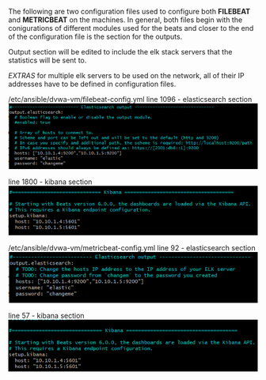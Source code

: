 The following are two configuration files used to configure both __FILEBEAT__ and __METRICBEAT__ on the machines. In general, both files begin with the conigurations of different modules used for the beats and closer to the end of the configuration file is the section for the outputs.

Output section will be edited to include the elk stack servers that the statistics will be sent to.

*EXTRAS* for multiple elk servers to be used on the network, all of their IP addresses have to be defined in configuration files.

/etc/ansible/dvwa-vm/filebeat-config.yml
line 1096 - elasticsearch section
![Network Diagram](https://github.com/rrazumov-rrs/cyber-project/blob/main/IMAGES/FILEBEAT-ELASTIC.png)

line 1800 - kibana section
![Network Diagram](https://github.com/rrazumov-rrs/cyber-project/blob/main/IMAGES/FILEBEAT-KIBANA.png)

/etc/ansible/dvwa-vm/metricbeat-config.yml
line 92 - elasticsearch section
![Network Diagram](https://github.com/rrazumov-rrs/cyber-project/blob/main/IMAGES/METRICBEAT-ELASTIC.png)

line 57 - kibana section
![Network Diagram](https://github.com/rrazumov-rrs/cyber-project/blob/main/IMAGES/METRICBEAT-KIBANA.png)
